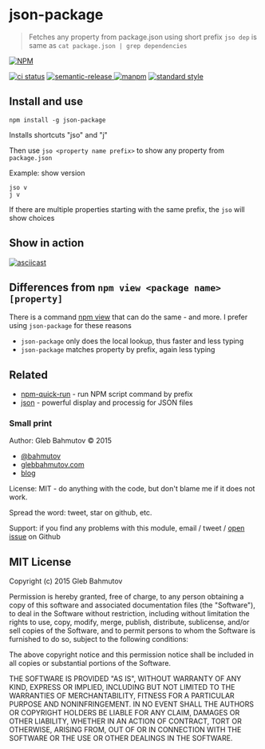 # json-package

> Fetches any property from package.json using short prefix
> `jso dep` is same as `cat package.json | grep dependencies`

[![NPM][json-package-icon] ][json-package-url]

[![ci status][ci image]][ci url]
[![semantic-release][semantic-image] ][semantic-url]
[![manpm](https://img.shields.io/badge/manpm-%E2%9C%93-3399ff.svg)](https://github.com/bahmutov/manpm)
[![standard style](https://img.shields.io/badge/code%20style-standard-brightgreen.svg)](http://standardjs.com/)

## Install and use

    npm install -g json-package

Installs shortcuts "jso" and "j"

Then use `jso <property name prefix>` to show any property from `package.json`

Example: show version

    jso v
    j v

If there are multiple properties starting with the same prefix, the `jso` will show choices

## Show in action

[![asciicast](https://asciinema.org/a/31447.png)](https://asciinema.org/a/31447)

## Differences from `npm view <package name> [property]`

There is a command [npm view](https://docs.npmjs.com/cli/view) that can do the same -
and more. I prefer using `json-package` for these reasons

* `json-package` only does the local lookup, thus faster and less typing
* `json-package` matches property by prefix, again less typing

## Related

* [npm-quick-run](https://github.com/bahmutov/npm-quick-run) - run NPM script command by prefix
* [json](https://www.npmjs.com/package/json) - powerful display and processig for JSON files

### Small print

Author: Gleb Bahmutov &copy; 2015

* [@bahmutov](https://twitter.com/bahmutov)
* [glebbahmutov.com](https://glebbahmutov.com)
* [blog](https://glebbahmutov.com/blog/)

License: MIT - do anything with the code, but don't blame me if it does not work.

Spread the word: tweet, star on github, etc.

Support: if you find any problems with this module, email / tweet /
[open issue](https://github.com/bahmutov/json-package/issues) on Github

## MIT License

Copyright (c) 2015 Gleb Bahmutov

Permission is hereby granted, free of charge, to any person
obtaining a copy of this software and associated documentation
files (the "Software"), to deal in the Software without
restriction, including without limitation the rights to use,
copy, modify, merge, publish, distribute, sublicense, and/or sell
copies of the Software, and to permit persons to whom the
Software is furnished to do so, subject to the following
conditions:

The above copyright notice and this permission notice shall be
included in all copies or substantial portions of the Software.

THE SOFTWARE IS PROVIDED "AS IS", WITHOUT WARRANTY OF ANY KIND,
EXPRESS OR IMPLIED, INCLUDING BUT NOT LIMITED TO THE WARRANTIES
OF MERCHANTABILITY, FITNESS FOR A PARTICULAR PURPOSE AND
NONINFRINGEMENT. IN NO EVENT SHALL THE AUTHORS OR COPYRIGHT
HOLDERS BE LIABLE FOR ANY CLAIM, DAMAGES OR OTHER LIABILITY,
WHETHER IN AN ACTION OF CONTRACT, TORT OR OTHERWISE, ARISING
FROM, OUT OF OR IN CONNECTION WITH THE SOFTWARE OR THE USE OR
OTHER DEALINGS IN THE SOFTWARE.

[json-package-icon]: https://nodei.co/npm/json-package.png?downloads=true
[json-package-url]: https://npmjs.org/package/json-package
[ci image]: https://github.com/bahmutov/json-package/workflows/ci/badge.svg?branch=master
[ci url]: https://github.com/bahmutov/json-package/actions
[semantic-image]: https://img.shields.io/badge/%20%20%F0%9F%93%A6%F0%9F%9A%80-semantic--release-e10079.svg
[semantic-url]: https://github.com/semantic-release/semantic-release
